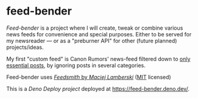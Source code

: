 # feed-bender

*Feed-bender* is a project where I will create, tweak or combine various news feeds for convenience and special purposes. Either to be served for my newsreader — or as a "preburner API" for other (future planned) projects/ideas.

My first "custom feed" is Canon Rumors' news-feed filtered down to [only essential posts](https://feed-bender.deno.dev/canon/crfeed.json), by ignoring posts in several categories.

Feed-bender uses [*Feedsmith* by *Maciej Lamberski*](https://github.com/macieklamberski/feedsmith) ([MIT](https://github.com/macieklamberski/feedsmith/blob/main/LICENSE) licensed)

This is a *Deno Deploy project* deployed at https://feed-bender.deno.dev/.
